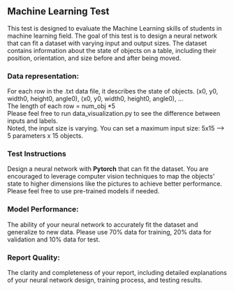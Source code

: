 ## Machine Learning Test

This test is designed to evaluate the Machine Learning skills of students in machine learning field.
The goal of this test is to design a neural network that can fit a dataset with varying input and output sizes. 
The dataset contains information about the state of objects on a table, including their position, orientation, and size before and after being moved.

### Data representation:
For each row in the .txt data file, it describes the state of objects.
(x0, y0, width0, height0, angle0), (x0, y0, width0, height0, angle0), ... \
The length of each row = num_obj *5 \
Please feel free to run data_visualization.py to see the difference between inputs and labels. \
Noted, the input size is varying. You can set a maximum input size: 5x15 --> 5 parameters x 15 objects.

### Test Instructions
Design a neural network with **Pytorch** that can fit the dataset. 
You are encouraged to leverage computer vision techniques to map the objects' state to higher dimensions like the pictures to achieve better performance.
Please feel free to use pre-trained models if needed.

### Model Performance: 
The ability of your neural network to accurately fit the dataset and generalize to new data.
Please use 70% data for training, 20% data for validation and 10% data for test.

### Report Quality:
The clarity and completeness of your report, including detailed explanations of your neural network design, training process, and testing results.








